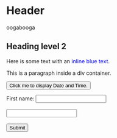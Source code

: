 # Header
oogabooga

## Heading level 2

Here is some text with an <span style="color:blue">inline blue text</span>.
<div>
  <p>This is a paragraph inside a div container.</p>
  
</div>
<script type="text/javascript" src="scripts.js"></script>
<script>
  function setStorage(){
    let key = document.getElementById("fname").value
    localStorage.setItem('Keys', 'val')
    localStorage.setItem(key, 'val')
    console.log(5)
  }
</script>
<script type = "module">
  import cube from '/scripts.js'
  console.log(cube(3))
  
</script>

<button type="button" onclick="document.getElementById('demo').innerHTML = Date()">
Click me to display Date and Time.</button>

<p id="demo"></p>

<label for="fname">First name:</label>
<input type="text" id="fname" name="fname"><br><br>
<input type="text" id="lname" name="lname"><br><br>
<input type="button" id="submit" value="Submit" onclick="setStorage()" />



<!-- <button onclick="runPython()">Run Python</button>
  <script>
    function runPython() {
      // Make an AJAX request to a Python script
      var xhr = new XMLHttpRequest();
      xhr.open("GET", "index.py", true);
      xhr.send();
    }
  </script> -->